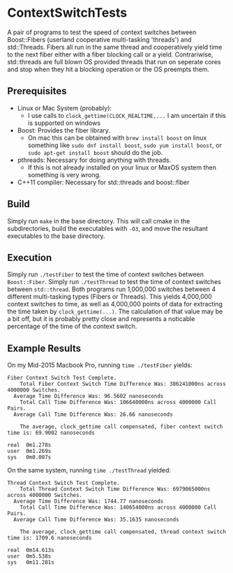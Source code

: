 # ContextSwitchTests

A pair of programs to test the speed of context switches between Boost::Fibers (userland cooperative multi-tasking 'threads') and std::Threads. Fibers all run in the same thread and cooperatively yield time to the next fiber either with a fiber blocking call or a yield. Contrariwise, std::threads are full blown OS provided threads that run on seperate cores and stop when they hit a blocking operation or the OS preempts them.

## Prerequisites
 - Linux or Mac System (probably):
   - I use calls to `clock_gettime(CLOCK_REALTIME,...` I am uncertain if this is supported on windows
 - Boost: Provides the fiber library.
   - On mac this can be obtained with `brew install boost` on linux something like `sudo dnf install boost`, `sudo yum install boost`, or `sudo apt-get install boost` should do the job.
 - pthreads: Necessary for doing anything with threads.
   - If this is not already installed on your linux or MaxOS system then something is very wrong.
 - C++11 compiler: Necessary for std::threads and boost::fiber

## Build
Simply run `make` in the base directory. This will call cmake in the subdirectories, build the executables with `-O3`, and move the resultant executables to the base directory.

## Execution
Simply run `./testFiber` to test the time of context switches between `Boost::Fiber`.
Simply run `./testThread` to test the time of context switches between `std::thread`.
Both programs run 1,000,000 switches between 4 different multi-tasking types (Fibers or Threads).
This yields 4,000,000 context switches to time, as well as 4,000,000 points of data for extracting the time taken by `clock_gettime(...)`. The calculation of that value may be a bit off, but it is probably pretty close and represents a noticable percentage of the time of the context switch.
## Example Results
On my Mid-2015 Macbook Pro, running `time ./testFiber` yields:
```
Fiber Context Switch Test Complete.
    Total Fiber Context Switch Time Difference Was: 386241000ns across 4000000 Switches.
  Average Time Difference Was: 96.5602 nanoseconds
    Total Call Time Difference Was: 106640000ns across 4000000 Call Pairs.
  Average Call Time Difference Was: 26.66 nanoseconds

    The average, clock_gettime call compensated, fiber context switch time is: 69.9002 nanoseconds

real  0m1.278s
user  0m1.269s
sys   0m0.007s
```
On the same system, running `time ./testThread` yielded:
```
Thread Context Switch Test Complete.
    Total Thread Context Switch Time Difference Was: 6979065000ns across 4000000 Switches.
  Average Time Difference Was: 1744.77 nanoseconds
    Total Call Time Difference Was: 140654000ns across 4000000 Call Pairs.
  Average Call Time Difference Was: 35.1635 nanoseconds

    The average, clock_gettime call compensated, thread context switch time is: 1709.6 nanoseconds

real  0m14.613s
user  0m5.538s
sys   0m11.281s
```